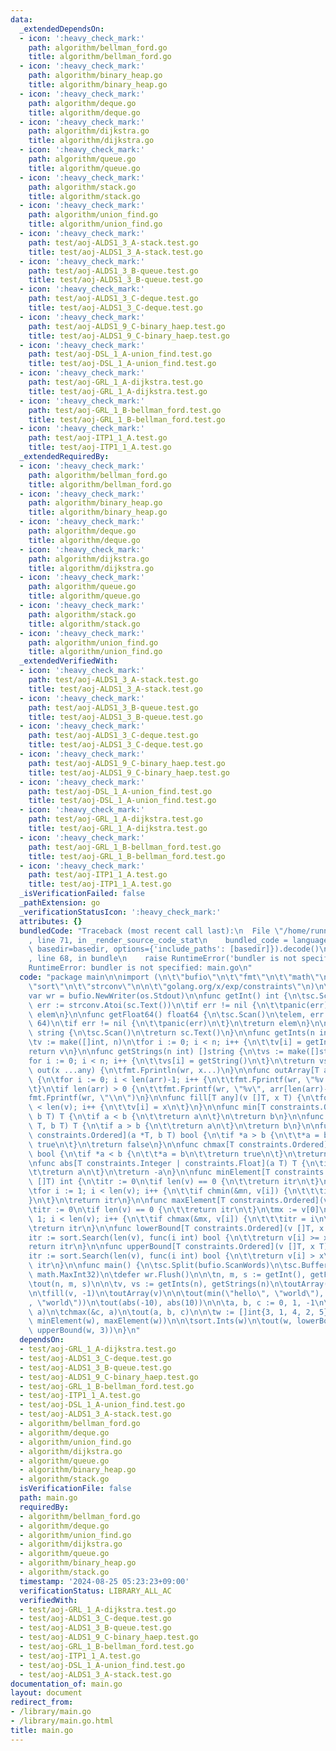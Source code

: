 ```yaml
---
data:
  _extendedDependsOn:
  - icon: ':heavy_check_mark:'
    path: algorithm/bellman_ford.go
    title: algorithm/bellman_ford.go
  - icon: ':heavy_check_mark:'
    path: algorithm/binary_heap.go
    title: algorithm/binary_heap.go
  - icon: ':heavy_check_mark:'
    path: algorithm/deque.go
    title: algorithm/deque.go
  - icon: ':heavy_check_mark:'
    path: algorithm/dijkstra.go
    title: algorithm/dijkstra.go
  - icon: ':heavy_check_mark:'
    path: algorithm/queue.go
    title: algorithm/queue.go
  - icon: ':heavy_check_mark:'
    path: algorithm/stack.go
    title: algorithm/stack.go
  - icon: ':heavy_check_mark:'
    path: algorithm/union_find.go
    title: algorithm/union_find.go
  - icon: ':heavy_check_mark:'
    path: test/aoj-ALDS1_3_A-stack.test.go
    title: test/aoj-ALDS1_3_A-stack.test.go
  - icon: ':heavy_check_mark:'
    path: test/aoj-ALDS1_3_B-queue.test.go
    title: test/aoj-ALDS1_3_B-queue.test.go
  - icon: ':heavy_check_mark:'
    path: test/aoj-ALDS1_3_C-deque.test.go
    title: test/aoj-ALDS1_3_C-deque.test.go
  - icon: ':heavy_check_mark:'
    path: test/aoj-ALDS1_9_C-binary_haep.test.go
    title: test/aoj-ALDS1_9_C-binary_haep.test.go
  - icon: ':heavy_check_mark:'
    path: test/aoj-DSL_1_A-union_find.test.go
    title: test/aoj-DSL_1_A-union_find.test.go
  - icon: ':heavy_check_mark:'
    path: test/aoj-GRL_1_A-dijkstra.test.go
    title: test/aoj-GRL_1_A-dijkstra.test.go
  - icon: ':heavy_check_mark:'
    path: test/aoj-GRL_1_B-bellman_ford.test.go
    title: test/aoj-GRL_1_B-bellman_ford.test.go
  - icon: ':heavy_check_mark:'
    path: test/aoj-ITP1_1_A.test.go
    title: test/aoj-ITP1_1_A.test.go
  _extendedRequiredBy:
  - icon: ':heavy_check_mark:'
    path: algorithm/bellman_ford.go
    title: algorithm/bellman_ford.go
  - icon: ':heavy_check_mark:'
    path: algorithm/binary_heap.go
    title: algorithm/binary_heap.go
  - icon: ':heavy_check_mark:'
    path: algorithm/deque.go
    title: algorithm/deque.go
  - icon: ':heavy_check_mark:'
    path: algorithm/dijkstra.go
    title: algorithm/dijkstra.go
  - icon: ':heavy_check_mark:'
    path: algorithm/queue.go
    title: algorithm/queue.go
  - icon: ':heavy_check_mark:'
    path: algorithm/stack.go
    title: algorithm/stack.go
  - icon: ':heavy_check_mark:'
    path: algorithm/union_find.go
    title: algorithm/union_find.go
  _extendedVerifiedWith:
  - icon: ':heavy_check_mark:'
    path: test/aoj-ALDS1_3_A-stack.test.go
    title: test/aoj-ALDS1_3_A-stack.test.go
  - icon: ':heavy_check_mark:'
    path: test/aoj-ALDS1_3_B-queue.test.go
    title: test/aoj-ALDS1_3_B-queue.test.go
  - icon: ':heavy_check_mark:'
    path: test/aoj-ALDS1_3_C-deque.test.go
    title: test/aoj-ALDS1_3_C-deque.test.go
  - icon: ':heavy_check_mark:'
    path: test/aoj-ALDS1_9_C-binary_haep.test.go
    title: test/aoj-ALDS1_9_C-binary_haep.test.go
  - icon: ':heavy_check_mark:'
    path: test/aoj-DSL_1_A-union_find.test.go
    title: test/aoj-DSL_1_A-union_find.test.go
  - icon: ':heavy_check_mark:'
    path: test/aoj-GRL_1_A-dijkstra.test.go
    title: test/aoj-GRL_1_A-dijkstra.test.go
  - icon: ':heavy_check_mark:'
    path: test/aoj-GRL_1_B-bellman_ford.test.go
    title: test/aoj-GRL_1_B-bellman_ford.test.go
  - icon: ':heavy_check_mark:'
    path: test/aoj-ITP1_1_A.test.go
    title: test/aoj-ITP1_1_A.test.go
  _isVerificationFailed: false
  _pathExtension: go
  _verificationStatusIcon: ':heavy_check_mark:'
  attributes: {}
  bundledCode: "Traceback (most recent call last):\n  File \"/home/runner/.local/lib/python3.10/site-packages/onlinejudge_verify/documentation/build.py\"\
    , line 71, in _render_source_code_stat\n    bundled_code = language.bundle(stat.path,\
    \ basedir=basedir, options={'include_paths': [basedir]}).decode()\n  File \"/home/runner/.local/lib/python3.10/site-packages/onlinejudge_verify/languages/user_defined.py\"\
    , line 68, in bundle\n    raise RuntimeError('bundler is not specified: {}'.format(str(path)))\n\
    RuntimeError: bundler is not specified: main.go\n"
  code: "package main\n\nimport (\n\t\"bufio\"\n\t\"fmt\"\n\t\"math\"\n\t\"os\"\n\t\
    \"sort\"\n\t\"strconv\"\n\n\t\"golang.org/x/exp/constraints\"\n)\n\nvar sc = bufio.NewScanner(os.Stdin)\n\
    var wr = bufio.NewWriter(os.Stdout)\n\nfunc getInt() int {\n\tsc.Scan()\n\telem,\
    \ err := strconv.Atoi(sc.Text())\n\tif err != nil {\n\t\tpanic(err)\n\t}\n\treturn\
    \ elem\n}\n\nfunc getFloat64() float64 {\n\tsc.Scan()\n\telem, err := strconv.ParseFloat(sc.Text(),\
    \ 64)\n\tif err != nil {\n\t\tpanic(err)\n\t}\n\treturn elem\n}\n\nfunc getString()\
    \ string {\n\tsc.Scan()\n\treturn sc.Text()\n}\n\nfunc getInts(n int) []int {\n\
    \tv := make([]int, n)\n\tfor i := 0; i < n; i++ {\n\t\tv[i] = getInt()\n\t}\n\t\
    return v\n}\n\nfunc getStrings(n int) []string {\n\tvs := make([]string, n)\n\t\
    for i := 0; i < n; i++ {\n\t\tvs[i] = getString()\n\t}\n\treturn vs\n}\n\nfunc\
    \ out(x ...any) {\n\tfmt.Fprintln(wr, x...)\n}\n\nfunc outArray[T any](arr []T)\
    \ {\n\tfor i := 0; i < len(arr)-1; i++ {\n\t\tfmt.Fprintf(wr, \"%v \", arr[i])\n\
    \t}\n\tif len(arr) > 0 {\n\t\tfmt.Fprintf(wr, \"%v\", arr[len(arr)-1])\n\t}\n\t\
    fmt.Fprintf(wr, \"\\n\")\n}\n\nfunc fill[T any](v []T, x T) {\n\tfor i := 0; i\
    \ < len(v); i++ {\n\t\tv[i] = x\n\t}\n}\n\nfunc min[T constraints.Ordered](a T,\
    \ b T) T {\n\tif a < b {\n\t\treturn a\n\t}\n\treturn b\n}\n\nfunc max[T constraints.Ordered](a\
    \ T, b T) T {\n\tif a > b {\n\t\treturn a\n\t}\n\treturn b\n}\n\nfunc chmin[T\
    \ constraints.Ordered](a *T, b T) bool {\n\tif *a > b {\n\t\t*a = b\n\t\treturn\
    \ true\n\t}\n\treturn false\n}\n\nfunc chmax[T constraints.Ordered](a *T, b T)\
    \ bool {\n\tif *a < b {\n\t\t*a = b\n\t\treturn true\n\t}\n\treturn false\n}\n\
    \nfunc abs[T constraints.Integer | constraints.Float](a T) T {\n\tif a >= 0 {\n\
    \t\treturn a\n\t}\n\treturn -a\n}\n\nfunc minElement[T constraints.Ordered](v\
    \ []T) int {\n\titr := 0\n\tif len(v) == 0 {\n\t\treturn itr\n\t}\n\tmn := v[0]\n\
    \tfor i := 1; i < len(v); i++ {\n\t\tif chmin(&mn, v[i]) {\n\t\t\titr = i\n\t\t\
    }\n\t}\n\treturn itr\n}\n\nfunc maxElement[T constraints.Ordered](v []T) int {\n\
    \titr := 0\n\tif len(v) == 0 {\n\t\treturn itr\n\t}\n\tmx := v[0]\n\tfor i :=\
    \ 1; i < len(v); i++ {\n\t\tif chmax(&mx, v[i]) {\n\t\t\titr = i\n\t\t}\n\t}\n\
    \treturn itr\n}\n\nfunc lowerBound[T constraints.Ordered](v []T, x T) int {\n\t\
    itr := sort.Search(len(v), func(i int) bool {\n\t\treturn v[i] >= x\n\t})\n\t\
    return itr\n}\n\nfunc upperBound[T constraints.Ordered](v []T, x T) int {\n\t\
    itr := sort.Search(len(v), func(i int) bool {\n\t\treturn v[i] > x\n\t})\n\treturn\
    \ itr\n}\n\nfunc main() {\n\tsc.Split(bufio.ScanWords)\n\tsc.Buffer([]byte{},\
    \ math.MaxInt32)\n\tdefer wr.Flush()\n\n\tn, m, s := getInt(), getFloat64(), getString()\n\
    \tout(n, m, s)\n\n\tv, vs := getInts(n), getStrings(n)\n\toutArray(v)\n\toutArray(vs)\n\
    \n\tfill(v, -1)\n\toutArray(v)\n\n\tout(min(\"hello\", \"world\"), max(\"hello\"\
    , \"world\"))\n\tout(abs(-10), abs(10))\n\n\ta, b, c := 0, 1, -1\n\tchmin(&b,\
    \ a)\n\tchmax(&c, a)\n\tout(a, b, c)\n\n\tw := []int{3, 1, 4, 2, 5}\n\tout(w,\
    \ minElement(w), maxElement(w))\n\n\tsort.Ints(w)\n\tout(w, lowerBound(w, 3),\
    \ upperBound(w, 3))\n}\n"
  dependsOn:
  - test/aoj-GRL_1_A-dijkstra.test.go
  - test/aoj-ALDS1_3_C-deque.test.go
  - test/aoj-ALDS1_3_B-queue.test.go
  - test/aoj-ALDS1_9_C-binary_haep.test.go
  - test/aoj-GRL_1_B-bellman_ford.test.go
  - test/aoj-ITP1_1_A.test.go
  - test/aoj-DSL_1_A-union_find.test.go
  - test/aoj-ALDS1_3_A-stack.test.go
  - algorithm/bellman_ford.go
  - algorithm/deque.go
  - algorithm/union_find.go
  - algorithm/dijkstra.go
  - algorithm/queue.go
  - algorithm/binary_heap.go
  - algorithm/stack.go
  isVerificationFile: false
  path: main.go
  requiredBy:
  - algorithm/bellman_ford.go
  - algorithm/deque.go
  - algorithm/union_find.go
  - algorithm/dijkstra.go
  - algorithm/queue.go
  - algorithm/binary_heap.go
  - algorithm/stack.go
  timestamp: '2024-08-25 05:23:23+09:00'
  verificationStatus: LIBRARY_ALL_AC
  verifiedWith:
  - test/aoj-GRL_1_A-dijkstra.test.go
  - test/aoj-ALDS1_3_C-deque.test.go
  - test/aoj-ALDS1_3_B-queue.test.go
  - test/aoj-ALDS1_9_C-binary_haep.test.go
  - test/aoj-GRL_1_B-bellman_ford.test.go
  - test/aoj-ITP1_1_A.test.go
  - test/aoj-DSL_1_A-union_find.test.go
  - test/aoj-ALDS1_3_A-stack.test.go
documentation_of: main.go
layout: document
redirect_from:
- /library/main.go
- /library/main.go.html
title: main.go
---
```

